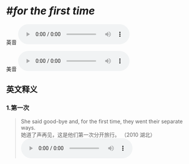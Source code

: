 # ***\#for the first time*** 
英音
<audio src="./media/for the first time1.aac" controls="controls"></audio>

美音
<audio src="./media/for the first time2.aac" controls="controls"></audio>



  

英文释义
---
### 1.**第一次**  

 > She said good-bye and, for the first time, they went their separate ways.  
 > 她道了声再见，这是他们第一次分开旅行。  （2010 湖北）  
<audio src="./media/separate-4.aac" controls="controls"></audio>


